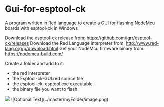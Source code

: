 # Gui-for-esptool-ck
A program written in Red language to create a GUI for flashing NodeMcu boards with esptool-ck in Windows

Download the esptool-ck release from: https://github.com/igrr/esptool-ck/releases
Download the Red Language interpreter from: http://www.red-lang.org/p/download.html
Get your NodeMcu firmware binary from: https://nodemcu-build.com/

Create a folder and add to it:
* the red interpreter
* the Esptool-ck-GUI.red source file
* the esptool-ck' esptool.exe executable
* the binary file you want to flash


<img src="/assets/folderview.jpg">
![Optional Text](../master/myFolder/image.png)
